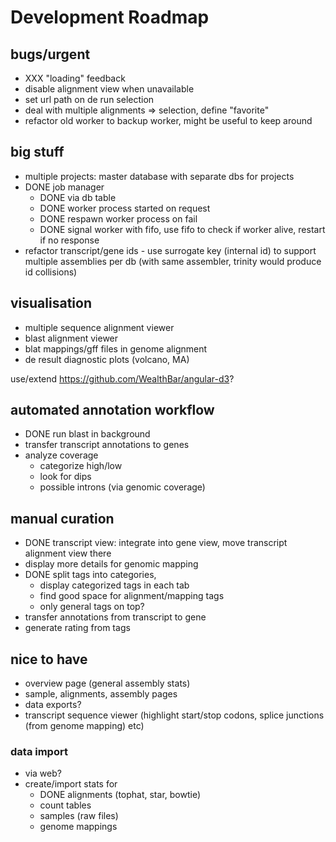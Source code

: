 # Development Roadmap 

## bugs/urgent

- XXX "loading" feedback 
- disable alignment view when unavailable
- set url path on de run selection
- deal with multiple alignments => selection, define "favorite"
- refactor old worker to backup worker, might be useful to keep around

## big stuff

- multiple projects: master database with separate dbs for projects
- DONE job manager
  * DONE via db table
  * DONE worker process started on request
  * DONE respawn worker process on fail
  * DONE signal worker with fifo, use fifo to check if worker alive, restart if no response
- refactor transcript/gene ids - use surrogate key (internal id) to support multiple assemblies per db (with same assembler, trinity would produce id collisions)

## visualisation

- multiple sequence alignment viewer
- blast alignment viewer
- blat mappings/gff files in genome alignment
- de result diagnostic plots (volcano, MA)

use/extend https://github.com/WealthBar/angular-d3?

## automated annotation workflow

- DONE run blast in background
- transfer transcript annotations to genes
- analyze coverage
  * categorize high/low
  * look for dips
  * possible introns (via genomic coverage)

## manual curation

- DONE transcript view: integrate into gene view, move transcript alignment view there
- display more details for genomic mapping
- DONE split tags into categories, 
  - display categorized tags in each tab
  - find good space for alignment/mapping tags
  - only general tags on top?
- transfer annotations from transcript to gene
- generate rating from tags

## nice to have

- overview page (general assembly stats)
- sample, alignments, assembly pages
- data exports?
- transcript sequence viewer (highlight start/stop codons, splice junctions (from genome mapping) etc)

### data import

- via web?
- create/import stats for 
  - DONE alignments (tophat, star, bowtie)
  - count tables
  - samples (raw files)
  - genome mappings

